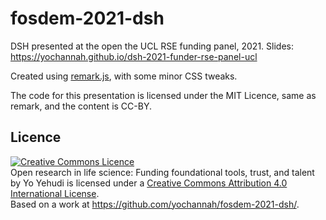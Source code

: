 # fosdem-2021-dsh
DSH presented at the open the UCL RSE funding panel, 2021. Slides: https://yochannah.github.io/dsh-2021-funder-rse-panel-ucl 

Created using [remark.js](https://github.com/gnab/remark), with some minor CSS tweaks.

The code for this presentation is licensed under the MIT Licence, same as remark, and the content is CC-BY.


## Licence

<a rel="license" href="http://creativecommons.org/licenses/by/4.0/"><img alt="Creative Commons Licence" style="border-width:0" src="https://i.creativecommons.org/l/by/4.0/88x31.png" /></a><br /><span xmlns:dct="http://purl.org/dc/terms/" href="http://purl.org/dc/dcmitype/InteractiveResource" property="dct:title" rel="dct:type">Open research in life science: Funding foundational tools, trust, and talent</span> by <span xmlns:cc="http://creativecommons.org/ns#" property="cc:attributionName">Yo Yehudi</span> is licensed under a <a rel="license" href="http://creativecommons.org/licenses/by/4.0/">Creative Commons Attribution 4.0 International License</a>.<br />Based on a work at <a xmlns:dct="http://purl.org/dc/terms/" href="https://github.com/yochannah/fosdem-2021-dsh/" rel="dct:source">https://github.com/yochannah/fosdem-2021-dsh/</a>.

